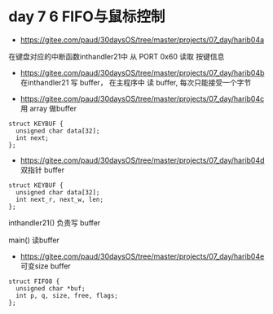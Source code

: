 # day 7 6 FIFO与鼠标控制

- https://gitee.com/paud/30daysOS/tree/master/projects/07_day/harib04a

在键盘对应的中断函数inthandler21中 从 PORT 0x60 读取 按键信息

- https://gitee.com/paud/30daysOS/tree/master/projects/07_day/harib04b
在inthandler21 写 buffer， 在主程序中 读 buffer, 每次只能接受一个字节



- https://gitee.com/paud/30daysOS/tree/master/projects/07_day/harib04c
用 array 做buffer
```
struct KEYBUF {
  unsigned char data[32];
  int next;
};
```

- https://gitee.com/paud/30daysOS/tree/master/projects/07_day/harib04d
双指针 buffer
```
struct KEYBUF {
  unsigned char data[32];
  int next_r, next_w, len;
};
```
inthandler21() 负责写 buffer

main() 读buffer

- https://gitee.com/paud/30daysOS/tree/master/projects/07_day/harib04e
可变size buffer
```
struct FIFO8 {
  unsigned char *buf;
  int p, q, size, free, flags;
};
```

